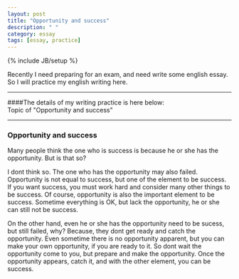 ```yaml
---
layout: post
title: "Opportunity and success"
description: " "
category: essay
tags: [essay, practice]
---
```

{% include JB/setup %}

Recently I need preparing for an exam, and need write some english essay. So I will practice my english writing here.

---

####The details of my writing practice is here below:  
Topic of "Opportunity and success"

---

### Opportunity and success

Many people think the one who is success is because he or she has the opportunity. But is that so? 

I dont think so. The one who has the opportunity may also failed. Opportunity is not equal to success, but one of the element to be success. If you want success, you must work hard and consider many other things to be success. Of course, opportunity is also the important element to be success. Sometime everything is OK, but lack the opportunity, he or she can still not be success.

On the other hand, even he or she has the opportunity need to be sucess, but still failed, why? Because, they dont get ready and catch the opportunity. Even sometime there is no opportunity apparent, but you can make your own opportunity, if you are ready to it. So dont wait the opportunity come to you, but prepare and make the opportunity. Once the opportunity appears, catch it, and with the other element, you can be success.